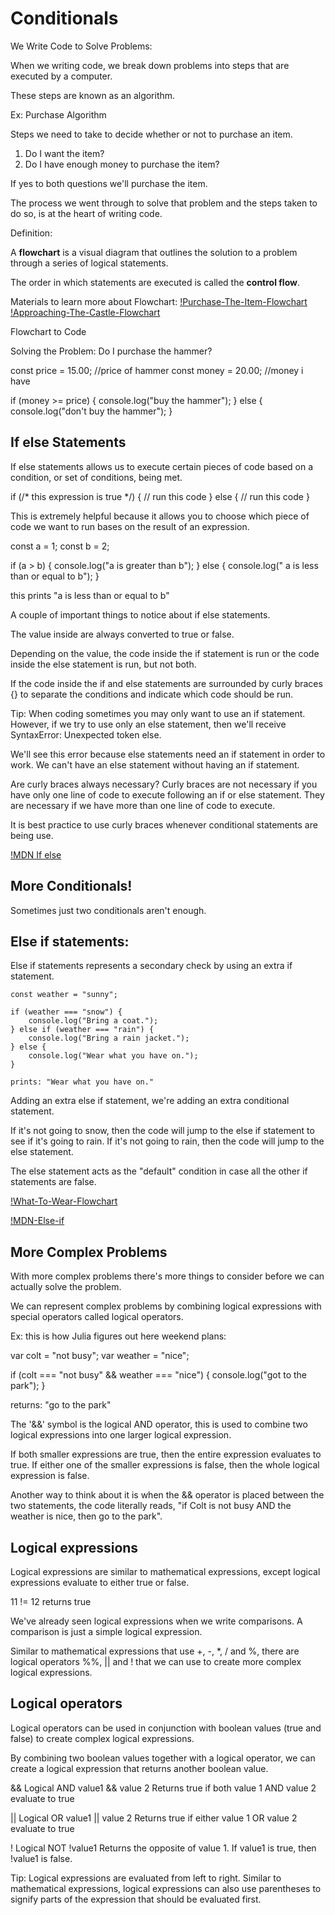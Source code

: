 # Conditionals

We Write Code to Solve Problems:

When we writing code, we break down problems into steps that are executed by a computer. 

These steps are known as an algorithm.

Ex: Purchase Algorithm

Steps we need to take to decide whether or not to purchase an item. 

1. Do I want the item?
2. Do I have enough money to purchase the item?

If yes to both questions we'll purchase the item. 

The process we went through to solve that problem and the steps taken to do so, is at the heart of writing code. 

Definition:

A **flowchart** is a visual diagram that outlines the solution to a problem through a series of logical statements. 

The order in which statements are executed is called the **control flow**.

Materials to learn more about Flowchart:
[!Purchase-The-Item-Flowchart](https://video.udacity-data.com/topher/2017/January/586e9791_purchase-the-item-flowchart/purchase-the-item-flowchart.jpg)
[!Approaching-The-Castle-Flowchart](https://video.udacity-data.com/topher/2017/January/586e979e_approaching-the-castle-flowchart/approaching-the-castle-flowchart.jpg)

Flowchart to Code

Solving the Problem: Do I purchase the hammer?

const price = 15.00; //price of hammer
const money = 20.00; //money i have

if (money >= price) {
    console.log("buy the hammer");
} else {
    console.log("don't buy the hammer");
}

## If else Statements

If else statements allows us to execute certain pieces of code based on a condition, or set of conditions, being met. 

if (/* this expression is true */) {
   // run this code 
} else {
    // run this code
}

This is extremely helpful because it allows you to choose which piece of code we want to run bases on the result of an expression.

const a = 1;
const b = 2;

if (a > b) {
    console.log("a is greater than b");
} else {
    console.log(" a is less than or equal to b");
}

this prints "a is less than or equal to b"

A couple of important things to notice about if else statements. 

The value inside are always converted to true or false. 

Depending on the value, the code inside the if statement is run or the code inside the else statement is run, but not both. 

If the code inside the if and else statements are surrounded by curly braces {} to separate the conditions and indicate which code should be run. 

Tip: When coding sometimes you may only want to use an if statement. However, if we try to use only an else statement, then we'll receive SyntaxError: Unexpected token else. 

We'll see this error because else statements need an if statement in order to work. We can't have an else statement without having an if statement. 

Are curly braces always necessary?
Curly braces are not necessary if you have only one line of code to execute following an if or else statement. They are necessary if we have more than one line of code to execute. 

It is best practice to use curly braces whenever conditional statements are being use. 

[!MDN If else](https://developer.mozilla.org/en-US/docs/Web/JavaScript/Reference/Statements/if...else)

## More Conditionals!

Sometimes just two conditionals aren't enough.

## Else if statements:
Else if statements represents a secondary check by using an extra if statement. 

```
const weather = "sunny";

if (weather === "snow") {
    console.log("Bring a coat.");
} else if (weather === "rain") {
    console.log("Bring a rain jacket.");
} else {
    console.log("Wear what you have on.");
}

prints: "Wear what you have on."
```

Adding an extra else if statement, we're adding an extra conditional statement. 

If it's not going to snow, then the code will jump to the else if statement to see if it's going to rain. If it's not going to rain, then the code will jump to the else statement. 

The else statement acts as the "default" condition in case all the other if statements are false.

[!What-To-Wear-Flowchart](https://video.udacity-data.com/topher/2017/January/586e9836_what-to-wear-flowchart/what-to-wear-flowchart.jpeg)

[!MDN-Else-if](https://developer.mozilla.org/en-US/docs/Web/JavaScript/Reference/Statements/if...else#description)

## More Complex Problems

With more complex problems there's more things to consider before we can actually solve the problem. 

We can represent complex problems by combining logical expressions with special operators called logical operators. 

Ex: this is how Julia figures out here weekend plans:

var colt = "not busy";
var weather = "nice";

if (colt === "not busy" && weather === "nice") {
    console.log("got to the park");
}

returns: "go to the park"

The '&&' symbol is the logical AND operator, this is used to combine two logical expressions into one larger logical expression.

If both smaller expressions are true, then the entire expression evaluates to true. If either one of the smaller expressions is false, then the whole logical expression is false.

Another way to think about it is when the && operator is placed between the two statements, the code literally reads, "if Colt is not busy AND the weather is nice, then go to the park".

## Logical expressions

Logical expressions are similar to mathematical expressions, except logical expressions evaluate to either true or false.

11 != 12
returns true

We've already seen logical expressions when we write comparisons. A comparison is just a simple logical expression. 

Similar to mathematical expressions that use +, -, *, / and %, there are logical operators %%, || and ! that we can use to create more complex logical expressions. 

## Logical operators

Logical operators can be used in conjunction with boolean values (true and false) to create complex logical expressions. 

By combining two boolean values together with a logical operator, we can create a logical expression that returns another boolean value. 

&&      Logical AND         value1 && value 2       Returns true if both value 1 AND value 2 evaluate to true

||      Logical OR          value1 || value 2       Returns true if either value 1 OR value 2 evaluate to true

!       Logical NOT         !value1         Returns the opposite of value 1. If value1 is true, then !value1 is false.

Tip: Logical expressions are evaluated from left to right. Similar to mathematical expressions, logical expressions can also use parentheses to signify parts of the expression that should be evaluated first.

